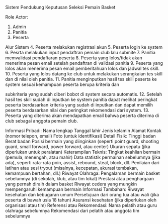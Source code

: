 Sistem Pendukung Keputusan Seleksi Pemain Basket

Role Actor:

1. Admin
2. Panitia
3. Peserta

Alur Sistem 4. Peserta melakukan registrasi akun 5. Peserta login ke system 6. Pesrta melakukan input pendaftran pemain club lalu submite 7. Panitia memvalidasi pendaftaran peserta 8. Peserta yang lolos/tidak akan menerima pesan email setelah pendaftran di validasi panitia 9. Peserta yang lolos akan menerima pesan email pemberitahuan lolos dan jadwal tes skill. 10. Peserta yang lolos datang ke club untuk melakukan serangkaian tes skill dan di nilai oleh panitia. 11. Panitia menginputkan hasil tes skill peserta ke system sesuai kemampuan peserta berupa kriteria dan

subkriteria yang sudah diberi bobot di system secara automatis. 12. Setelah hasil tes skill sudah di inputkan ke system panitia dapat melihat peringkat peserta berdasarkan kriteria yang sudah di inputkan dan dapat memilih peserta berdasarkan nilai dan peringkat rekomendasi dari system. 13. Peserta yang diterima akan mendapatkan email bahwa peserta diterima di club sebagai anggota pemain club.

Informasi Pribadi:
Nama lengkap
Tanggal lahir
Jenis kelamin
Alamat
Kontak (nomor telepon, email)
Foto (untuk identifikasi)
Detail Fisik:
Tinggi badan
Berat badan
Posisi bermain yang diinginkan (seperti point guard, shooting guard, small forward, power forward, atau center)
Ukuran sepatu (jika diperlukan untuk peralatan)
Keterampilan Teknis:
Tingkat keahlian bermain (pemula, menengah, atau mahir)
Data statistik permainan sebelumnya (jika ada), seperti rata-rata poin, assist, rebound, steal, block, dll.
Penilaian dari latihan atau sesi tryout (misalnya, kecepatan, akurasi tembakan, kemampuan bertahan, dll.)
Riwayat Olahraga:
Pengalaman bermain basket sebelumnya (di sekolah, klub, atau tim lokal)
Prestasi atau penghargaan yang pernah diraih dalam basket
Riwayat cedera yang mungkin mempengaruhi kemampuan bermain
Informasi Tambahan:
Riwayat kesehatan dan kebugaran umum
Persetujuan dari orang tua atau wali (jika peserta di bawah usia 18 tahun)
Asuransi kesehatan (jika diperlukan oleh organisasi atau tim)
Referensi atau Rekomendasi:
Nama pelatih atau guru olahraga sebelumnya
Rekomendasi dari pelatih atau anggota tim sebelumnya
